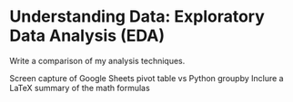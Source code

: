 # Understanding Data: Exploratory Data Analysis (EDA)

Write a comparison of my analysis techniques.

Screen capture of Google Sheets pivot table vs Python groupby
Inclure a LaTeX summary of the math formulas